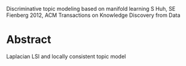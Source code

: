 Discriminative topic modeling based on manifold learning
S Huh, SE Fienberg
2012, ACM Transactions on Knowledge Discovery from Data

# Abstract

Laplacian LSI and locally consistent topic model
